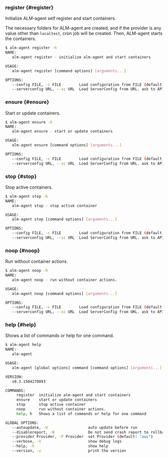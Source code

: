 ### register {#register}
Initialize ALM-agent self register and start containers.

The necessary folders for ALM-agent are created, and if the provider is any value other than `localtest`, cron job will be created. Then, ALM-agent starts the containers.


```bash
$ alm-agent register -h
NAME:
   alm-agent register - initialize alm-agent and start containers

USAGE:
   alm-agent register [command options] [arguments...]

OPTIONS:
   --config FILE, -c FILE        Load configuration from FILE (default: "/opt/mobingi/etc/alm-agent.cfg")
   --serverconfig URL, --sc URL  Load ServerConfig from URL. ask to API by default
```

### ensure {#ensure}

Start or update containers.


```bash
$ alm-agent ensure -h
NAME:
   alm-agent ensure - start or update containers

USAGE:
   alm-agent ensure [command options] [arguments...]

OPTIONS:
   --config FILE, -c FILE        Load configuration from FILE (default: "/opt/mobingi/etc/alm-agent.cfg")
   --serverconfig URL, --sc URL  Load ServerConfig from URL. ask to API by default
```


### stop {#stop}
Stop active containers.


```bash
$ alm-agent stop -h
NAME:
   alm-agent stop - stop active container

USAGE:
   alm-agent stop [command options] [arguments...]

OPTIONS:
   --config FILE, -c FILE        Load configuration from FILE (default: "/opt/mobingi/etc/alm-agent.cfg")
   --serverconfig URL, --sc URL  Load ServerConfig from URL. ask to API by default
```


### noop {#noop}

Run without container actions.

```bash
$ alm-agent noop -h
NAME:
   alm-agent noop - run without container actions.

USAGE:
   alm-agent noop [command options] [arguments...]

OPTIONS:
   --config FILE, -c FILE        Load configuration from FILE (default: "/opt/mobingi/etc/alm-agent.cfg")
   --serverconfig URL, --sc URL  Load ServerConfig from URL. ask to API by default
```

### help {#help}

Shows a list of commands or help for one command.

```bash
$ alm-agent help
NAME:
   alm-agent

USAGE:
   alm-agent [global options] command [command options] [arguments...]

VERSION:
   v0.3.1504270893

COMMANDS:
     register  initialize alm-agent and start containers
     ensure    start or update containers
     stop      stop active container
     noop      run without container actions.
     help, h   Shows a list of commands or help for one command

GLOBAL OPTIONS:
   --autoupdate, -U                  auto update before run
   --disablereport, -N               Do not send crash report to rollbar.
   --provider Provider, -P Provider  set Provider (default: "aws")
   --verbose, -V                     show debug logs
   --help, -h                        show help
   --version, -v                     print the version
```
